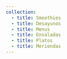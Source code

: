 ```yaml
---
collection:
  - title: Smoothies
  - title: Desayunos
  - title: Menus
  - title: Ensaladas
  - title: Platos
  - title: Meriendas
---
```

